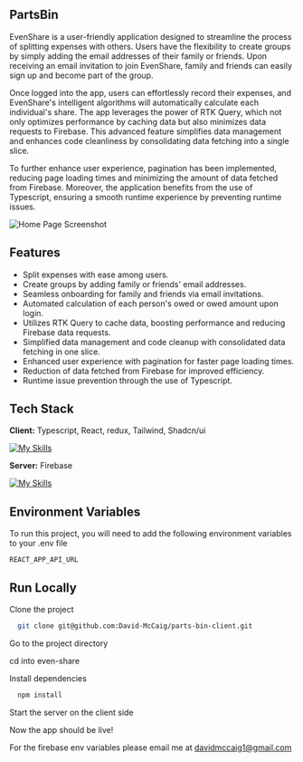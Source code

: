 ## PartsBin

EvenShare is a user-friendly application designed to streamline the process of splitting expenses with others. Users have the flexibility to create groups by simply adding the email addresses of their family or friends. Upon receiving an email invitation to join EvenShare, family and friends can easily sign up and become part of the group.

Once logged into the app, users can effortlessly record their expenses, and EvenShare's intelligent algorithms will automatically calculate each individual's share. The app leverages the power of RTK Query, which not only optimizes performance by caching data but also minimizes data requests to Firebase. This advanced feature simplifies data management and enhances code cleanliness by consolidating data fetching into a single slice.

To further enhance user experience, pagination has been implemented, reducing page loading times and minimizing the amount of data fetched from Firebase. Moreover, the application benefits from the use of Typescript, ensuring a smooth runtime experience by preventing runtime issues.


![Home Page Screenshot](https://res.cloudinary.com/dui1zm17r/image/upload/v1695007503/Github/image_1_iucg11.png)

## Features
- Split expenses with ease among users.
- Create groups by adding family or friends' email addresses.
- Seamless onboarding for family and friends via email invitations.
- Automated calculation of each person's owed or owed amount upon login.
- Utilizes RTK Query to cache data, boosting performance and reducing Firebase data requests.
- Simplified data management and code cleanup with consolidated data fetching in one slice.
- Enhanced user experience with pagination for faster page loading times.
- Reduction of data fetched from Firebase for improved efficiency.
- Runtime issue prevention through the use of Typescript.


## Tech Stack

**Client:** 
Typescript, React, redux, Tailwind, Shadcn/ui 

[![My Skills](https://skillicons.dev/icons?i=typescript,react,tailwind,redux)](https://skillicons.dev)

**Server:**
Firebase

[![My Skills](https://skillicons.dev/icons?i=firebase)](https://skillicons.dev)

## Environment Variables

To run this project, you will need to add the following environment variables to your .env file

`REACT_APP_API_URL`

## Run Locally

Clone the project

```bash
  git clone git@github.com:David-McCaig/parts-bin-client.git
```

Go to the project directory

cd into even-share

Install dependencies

```bash
  npm install 
```

Start the server on the client side 

Now the app should be live! 

For the firebase env variables please email me at davidmccaig1@gmail.com
